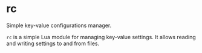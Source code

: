 # rc

Simple key-value configurations manager.

`rc` is a simple Lua module for managing key-value settings. It allows reading and writing settings to and from files.
